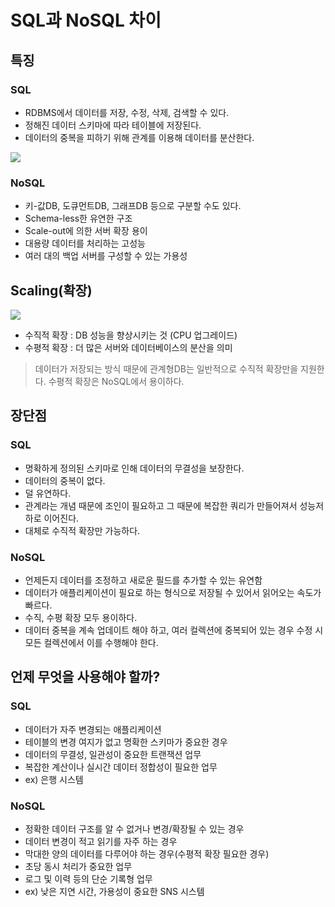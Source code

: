# SQL과 NoSQL 차이

## 특징

### SQL

- RDBMS에서 데이터를 저장, 수정, 삭제, 검색할 수 있다.
- 정해진 데이터 스키마에 따라 테이블에 저장된다.
- 데이터의 중복을 피하기 위해 관계를 이용해 데이터를 분산한다.

![](https://img1.daumcdn.net/thumb/R1280x0/?scode=mtistory2&fname=https%3A%2F%2Fblog.kakaocdn.net%2Fdn%2Femloud%2FbtrZ6i7riMP%2FFCXyQMa5fsic4sanDknGBK%2Fimg.png)


### NoSQL

- 키-값DB, 도큐먼트DB, 그래프DB 등으로 구분할 수도 있다.
- Schema-less한 유연한 구조
- Scale-out에 의한 서버 확장 용이
- 대용량 데이터를 처리하는 고성능
- 여러 대의 백업 서버를 구성할 수 있는 가용성


## Scaling(확장)

![](https://img1.daumcdn.net/thumb/R1280x0/?scode=mtistory2&fname=https%3A%2F%2Fblog.kakaocdn.net%2Fdn%2FnE8ZF%2FbtrZV7MuZLr%2FExk1JFxOqGv2VBzgYsk2pK%2Fimg.png)

- 수직적 확장 : DB 성능을 향상시키는 것 (CPU 업그레이드)
- 수평적 확장 : 더 많은 서버와 데이터베이스의 분산을 의미

> 데이터가 저장되는 방식 때문에 관계형DB는 일반적으로 수직적 확장만을 지원한다. 수평적 확장은 NoSQL에서 용이하다.


## 장단점

### SQL

- 명확하게 정의된 스키마로 인해 데이터의 무결성을 보장한다.
- 데이터의 중복이 없다.
- 덜 유연하다.
- 관계라는 개념 때문에 조인이 필요하고 그 때문에 복잡한 쿼리가 만들어져서 성능저하로 이어진다.
- 대체로 수직적 확장만 가능하다.

### NoSQL

- 언제든지 데이터를 조정하고 새로운 필드를 추가할 수 있는 유연함
- 데이터가 애플리케이션이 필요로 하는 형식으로 저장될 수 있어서 읽어오는 속도가 빠르다.
- 수직, 수평 확장 모두 용이하다.
- 데이터 중복을 계속 업데이트 해야 하고, 여러 컬렉션에 중복되어 있는 경우 수정 시 모든 컬렉션에서 이를 수행해야 한다.

## 언제 무엇을 사용해야 할까?

### SQL

- 데이터가 자주 변경되는 애플리케이션
- 테이블의 변경 여지가 없고 명확한 스키마가 중요한 경우
- 데이터의 무결성, 일관성이 중요한 트랜잭션 업무
- 복잡한 계산이나 실시간 데이터 정합성이 필요한 업무
- ex) 은행 시스템

### NoSQL

- 정확한 데이터 구조를 알 수 없거나 변경/확장될 수 있는 경우
- 데이터 변경이 적고 읽기를 자주 하는 경우
- 막대한 양의 데이터를 다루어야 하는 경우(수평적 확장 필요한 경우)
- 초당 동시 처리가 중요한 업무
- 로그 및 이력 등의 단순 기록형 업무
- ex) 낮은 지연 시간, 가용성이 중요한 SNS 시스템